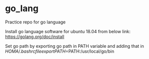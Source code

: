 # go_lang
Practice repo for go language

Install go language software for ubuntu 18.04 from below link:
https://golang.org/doc/install

Set go path by exporting go path in PATH variable and adding that in $HOMA/.bashrc file
export PATH=$PATH:/usr/local/go/bin

